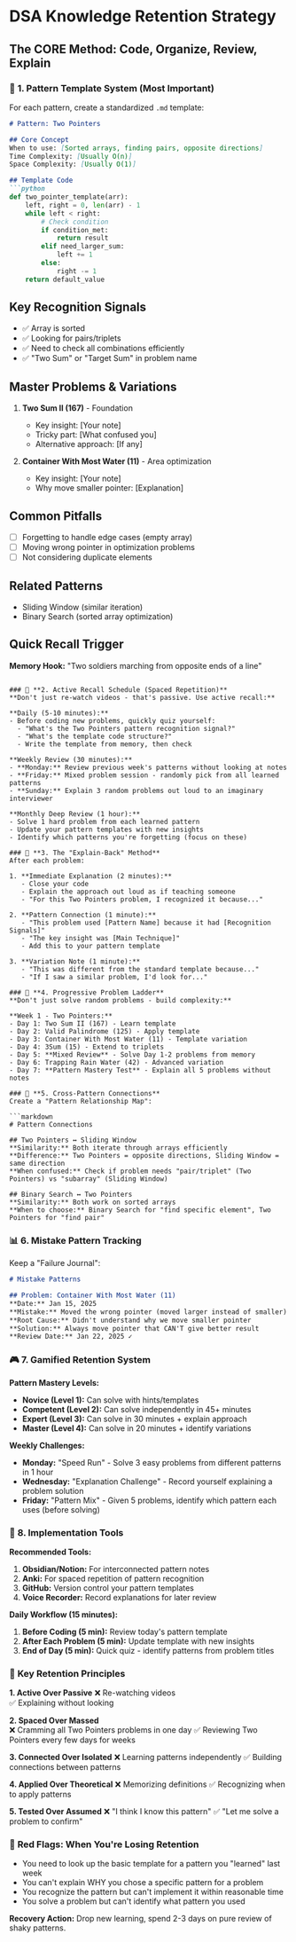 # DSA Knowledge Retention Strategy
## The CORE Method: Code, Organize, Review, Explain

### 📝 **1. Pattern Template System (Most Important)**
For each pattern, create a standardized `.md` template:

```markdown
# Pattern: Two Pointers

## Core Concept
When to use: [Sorted arrays, finding pairs, opposite directions]
Time Complexity: [Usually O(n)]
Space Complexity: [Usually O(1)]

## Template Code
```python
def two_pointer_template(arr):
    left, right = 0, len(arr) - 1
    while left < right:
        # Check condition
        if condition_met:
            return result
        elif need_larger_sum:
            left += 1
        else:
            right -= 1
    return default_value
```

## Key Recognition Signals
- ✅ Array is sorted
- ✅ Looking for pairs/triplets  
- ✅ Need to check all combinations efficiently
- ✅ "Two Sum" or "Target Sum" in problem name

## Master Problems & Variations
1. **Two Sum II (167)** - Foundation
   - Key insight: [Your note]
   - Tricky part: [What confused you]
   - Alternative approach: [If any]

2. **Container With Most Water (11)** - Area optimization
   - Key insight: [Your note]
   - Why move smaller pointer: [Explanation]

## Common Pitfalls
- [ ] Forgetting to handle edge cases (empty array)
- [ ] Moving wrong pointer in optimization problems
- [ ] Not considering duplicate elements

## Related Patterns
- Sliding Window (similar iteration)
- Binary Search (sorted array optimization)

## Quick Recall Trigger
**Memory Hook:** "Two soldiers marching from opposite ends of a line"
```

### 🧠 **2. Active Recall Schedule (Spaced Repetition)**
**Don't just re-watch videos - that's passive. Use active recall:**

**Daily (5-10 minutes):**
- Before coding new problems, quickly quiz yourself:
  - "What's the Two Pointers pattern recognition signal?"
  - "What's the template code structure?"
  - Write the template from memory, then check

**Weekly Review (30 minutes):**
- **Monday:** Review previous week's patterns without looking at notes
- **Friday:** Mixed problem session - randomly pick from all learned patterns
- **Sunday:** Explain 3 random problems out loud to an imaginary interviewer

**Monthly Deep Review (1 hour):**
- Solve 1 hard problem from each learned pattern
- Update your pattern templates with new insights
- Identify which patterns you're forgetting (focus on these)

### 🔄 **3. The "Explain-Back" Method**
After each problem:

1. **Immediate Explanation (2 minutes):**
   - Close your code
   - Explain the approach out loud as if teaching someone
   - "For this Two Pointers problem, I recognized it because..."

2. **Pattern Connection (1 minute):**
   - "This problem used [Pattern Name] because it had [Recognition Signals]"
   - "The key insight was [Main Technique]"
   - Add this to your pattern template

3. **Variation Note (1 minute):**
   - "This was different from the standard template because..."
   - "If I saw a similar problem, I'd look for..."

### 🎯 **4. Progressive Problem Ladder**
**Don't just solve random problems - build complexity:**

**Week 1 - Two Pointers:**
- Day 1: Two Sum II (167) - Learn template
- Day 2: Valid Palindrome (125) - Apply template
- Day 3: Container With Most Water (11) - Template variation
- Day 4: 3Sum (15) - Extend to triplets  
- Day 5: **Mixed Review** - Solve Day 1-2 problems from memory
- Day 6: Trapping Rain Water (42) - Advanced variation
- Day 7: **Pattern Mastery Test** - Explain all 5 problems without notes

### 🧩 **5. Cross-Pattern Connections**
Create a "Pattern Relationship Map":

```markdown
# Pattern Connections

## Two Pointers ↔ Sliding Window
**Similarity:** Both iterate through arrays efficiently
**Difference:** Two Pointers = opposite directions, Sliding Window = same direction
**When confused:** Check if problem needs "pair/triplet" (Two Pointers) vs "subarray" (Sliding Window)

## Binary Search ↔ Two Pointers  
**Similarity:** Both work on sorted arrays
**When to choose:** Binary Search for "find specific element", Two Pointers for "find pair"
```

### 📊 **6. Mistake Pattern Tracking**
Keep a "Failure Journal":

```markdown
# Mistake Patterns

## Problem: Container With Most Water (11)
**Date:** Jan 15, 2025
**Mistake:** Moved the wrong pointer (moved larger instead of smaller)
**Root Cause:** Didn't understand why we move smaller pointer
**Solution:** Always move pointer that CAN'T give better result
**Review Date:** Jan 22, 2025 ✓
```

### 🎮 **7. Gamified Retention System**

**Pattern Mastery Levels:**
- **Novice (Level 1):** Can solve with hints/templates
- **Competent (Level 2):** Can solve independently in 45+ minutes  
- **Expert (Level 3):** Can solve in 30 minutes + explain approach
- **Master (Level 4):** Can solve in 20 minutes + identify variations

**Weekly Challenges:**
- **Monday:** "Speed Run" - Solve 3 easy problems from different patterns in 1 hour
- **Wednesday:** "Explanation Challenge" - Record yourself explaining a problem solution
- **Friday:** "Pattern Mix" - Given 5 problems, identify which pattern each uses (before solving)

### 🔧 **8. Implementation Tools**

**Recommended Tools:**
1. **Obsidian/Notion:** For interconnected pattern notes
2. **Anki:** For spaced repetition of pattern recognition
3. **GitHub:** Version control your pattern templates
4. **Voice Recorder:** Record explanations for later review

**Daily Workflow (15 minutes):**
1. **Before Coding (5 min):** Review today's pattern template
2. **After Each Problem (5 min):** Update template with new insights
3. **End of Day (5 min):** Quick quiz - identify patterns from problem titles

### 🎯 **Key Retention Principles**

**1. Active Over Passive**
❌ Re-watching videos  
✅ Explaining without looking

**2. Spaced Over Massed**  
❌ Cramming all Two Pointers problems in one day
✅ Reviewing Two Pointers every few days for weeks

**3. Connected Over Isolated**
❌ Learning patterns independently
✅ Building connections between patterns

**4. Applied Over Theoretical**
❌ Memorizing definitions
✅ Recognizing when to apply patterns

**5. Tested Over Assumed**
❌ "I think I know this pattern"
✅ "Let me solve a problem to confirm"

### 🚨 **Red Flags: When You're Losing Retention**
- You need to look up the basic template for a pattern you "learned" last week
- You can't explain WHY you chose a specific pattern for a problem  
- You recognize the pattern but can't implement it within reasonable time
- You solve a problem but can't identify what pattern you used

**Recovery Action:** Drop new learning, spend 2-3 days on pure review of shaky patterns.
